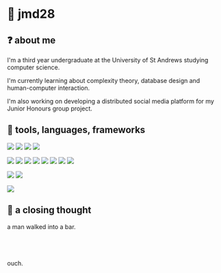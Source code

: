 # 👋 jmd28
## ❓  about me
I'm a third year undergraduate at the University of St Andrews studying computer science. 

I'm currently learning about complexity theory, database design and human-computer interaction.

I'm also working on developing a distributed social media platform for my Junior Honours group project.

## 🧰 tools, languages, frameworks

![](https://img.shields.io/badge/os-arch-informational?logo=arch-linux&style=flat-square&logoColor=fefdff&color=9753db)
![](https://img.shields.io/badge/os-windows-informational?logo=windows&style=flat-square&logoColor=fefdff&color=9753db)
![](https://img.shields.io/badge/editor-code-informational?logo=visual-studio-code&style=flat-square&logoColor=fefdff&color=9753db)
![](https://img.shields.io/badge/editor-jetbrains-informational?logo=jetbrains&style=flat-square&logoColor=fefdff&color=9753db)

![](https://img.shields.io/badge/code-kotlin-informational?logo=kotlin&style=flat-square&logoColor=fefdff&color=9753db)
![](https://img.shields.io/badge/code-c-informational?logo=c&style=flat-square&logoColor=fefdff&color=9753db)
![](https://img.shields.io/badge/code-python-informational?logo=python&style=flat-square&logoColor=fefdff&color=9753db)
![](https://img.shields.io/badge/code-go-informational?logo=go&style=flat-square&logoColor=fefdff&color=9753db)
![](https://img.shields.io/badge/code-java-informational?logo=java&style=flat-square&logoColor=fefdff&color=9753db)
![](https://img.shields.io/badge/code-haskell-informational?logo=haskell&style=flat-square&logoColor=fefdff&color=9753db)
![](https://img.shields.io/badge/code-angular-informational?logo=angular&style=flat-square&logoColor=fefdff&color=9753db)
![](https://img.shields.io/badge/code-bash-informational?logo=bash&style=flat-square&logoColor=fefdff&color=9753db)


![](https://img.shields.io/badge/tools-git-informational?logo=git&style=flat-square&logoColor=fefdff&color=9753db)
![](https://img.shields.io/badge/tools-postman-informational?logo=postman&style=flat-square&logoColor=fefdff&color=9753db)

![](https://img.shields.io/badge/shell-zsh-informational?logo=zsh&style=flat-square&logoColor=fefdff&color=9753db)

## 💭 a closing thought
a man walked into a bar.
<br>
<br>
<br>
<br>
<br>
ouch.

<!--
**jmd28/jmd28** is a ✨ _special_ ✨ repository because its `README.md` (this file) appears on your GitHub profile.

Here are some ideas to get you started:

- 🔭 I’m currently working on ...
- 🌱 I’m currently learning ...
- 👯 I’m looking to collaborate on ...
- 🤔 I’m looking for help with ...
- 💬 Ask me about ...
- 📫 How to reach me: ...
- 😄 Pronouns: ...
- ⚡ Fun fact: ...
-->
 
